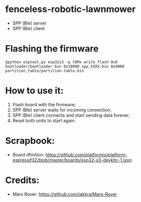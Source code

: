 # fenceless-robotic-lawnmower



* SPP (Ble) server
* SPP (Ble) client

# Flashing the firmware

```
$python esptool.py esp32s3 -p COMx write_flash 0x0 bootloader/bootloader.bin 0x10000 spp_XXXX.bin 0x8000 partition_table/partition-table.bin
```

# How to use it:

1. Flash board with the firmware;
2. SPP (Ble) server waits for incoming connection;
3. SPP (Ble) client connects and start sending data forever;
4. Reset both units to start again.

# Scrapbook:

* Board dfinition: https://github.com/platformio/platform-espressif32/blob/master/boards/esp32-s3-devkitc-1.json

# Credits:

* Mars Rover: https://github.com/jakkra/Mars-Rover